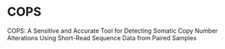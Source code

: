 # COPS
COPS: A Sensitive and Accurate Tool for Detecting Somatic Copy Number Alterations Using Short-Read Sequence Data from Paired Samples
